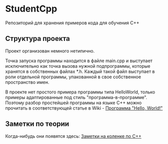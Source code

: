 # StudentCpp
Репозиторий для хранения примеров кода для обучения С++

## Структура проекта
Проект организован немного нетипично.

Точка запуска программы находится в файле main.cpp и выступает исключительно как точка вызова нужной подпрограммы, которые хранятся в собственных файлах *.h. Каждый такой файл выступает в роли отдельной программы, упакованной в свое собственное пространство имен.

В проекте нет простого примера программы типа HelloWorld, только примеры адаптированные под стиль "программа-в-программе". Поэтому разбор простейшей программы на языке С++ можно прочитать в соответствующей статье в Wiki - [Программа "Hello, World!"](https://github.com/StriderAJR/StudentCpp/wiki/Программа-"Hello,-World!")

## Заметки по теории
Когда-нибудь они появятся здесь: [Заметки на коленке по С++](https://striderajr.github.io/StudentCpp/)
